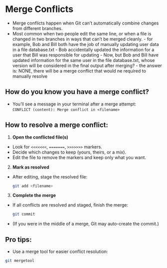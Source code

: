 # Merge Conflicts

- Merge conflicts happen when Git can’t automatically combine changes from different branches.
- Most common when two people edit the same line, or when a file is changed in two branches in ways that can’t be merged cleanly.
	  - for example, Bob and Bill both have the job of manually updating user data in a file database.txt
	  - Bob accidentally updated the information for a user that Bill was responsible for updating
	  - Now, but Bob and Bill have updated information for the same user in the file database.txt, whose version will be considered in the final output after merging?
	  - the answer is: NONE, there will be a merge conflict that would ne required to manually resolve

## How do you know you have a merge conflict?
- You’ll see a message in your terminal after a merge attempt:  
  `CONFLICT (content): Merge conflict in <filename>`
## How to resolve a merge conflict:
1. **Open the conflicted file(s)**  
 - Look for `<<<<<<<`, `=======`, `>>>>>>>` markers.
 - Decide which changes to keep (yours, theirs, or a mix).
 - Edit the file to remove the markers and keep only what you want.

2. **Mark as resolved**  
 - After editing, stage the resolved file:
   ```bash
   git add <filename>
   ```

3. **Complete the merge**  
 - If all conflicts are resolved and staged, finish the merge:
   ```bash
   git commit
   ```
 - (If you were in the middle of a merge, Git may auto-create the commit.)

## Pro tips:
- Use a merge tool for easier conflict resolution:
```bash
git mergetool